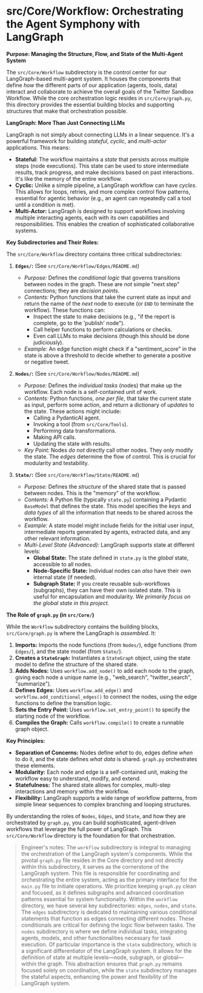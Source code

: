 # src/Core/Workflow: Orchestrating the Agent Symphony with LangGraph

**Purpose: Managing the Structure, Flow, and State of the Multi-Agent System**

The `src/Core/Workflow` subdirectory is the control center for our LangGraph-based multi-agent system.  It houses the components that define *how* the different parts of our application (agents, tools, data) interact and collaborate to achieve the overall goals of the Twitter Sandbox Workflow. While the core orchestration logic resides in `src/Core/graph.py`, this directory provides the essential building blocks and supporting structures that make that orchestration possible.

**LangGraph:  More Than Just Connecting LLMs**

LangGraph is not simply about connecting LLMs in a linear sequence.  It's a powerful framework for building *stateful*, *cyclic*, and *multi-actor* applications. This means:

*   **Stateful:**  The workflow maintains a *state* that persists across multiple steps (node executions).  This state can be used to store intermediate results, track progress, and make decisions based on past interactions.  It's like the memory of the entire workflow.
*   **Cyclic:**  Unlike a simple pipeline, a LangGraph workflow can have *cycles*.  This allows for loops, retries, and more complex control flow patterns, essential for agentic behavior (e.g., an agent can repeatedly call a tool until a condition is met).
*   **Multi-Actor:**  LangGraph is designed to support workflows involving multiple interacting agents, each with its own capabilities and responsibilities.  This enables the creation of sophisticated collaborative systems.

**Key Subdirectories and Their Roles:**

The `src/Core/Workflow` directory contains three critical subdirectories:

1.  **`Edges/`:** (See `src/Core/Workflow/Edges/README.md`)
    *   *Purpose:* Defines the *conditional logic* that governs transitions between nodes in the graph.  These are *not* simple "next step" connections; they are *decision points*.
    *   *Contents:* Python functions that take the current state as input and return the name of the *next* node to execute (or `END` to terminate the workflow). These functions can:
        *   Inspect the state to make decisions (e.g., "if the report is complete, go to the 'publish' node").
        *   Call helper functions to perform calculations or checks.
        *   Even call LLMs to make decisions (though this should be done judiciously).
    *   *Example:*  An edge function might check if a "sentiment_score" in the state is above a threshold to decide whether to generate a positive or negative tweet.

2.  **`Nodes/`:** (See `src/Core/Workflow/Nodes/README.md`)
    *   *Purpose:*  Defines the *individual tasks* (nodes) that make up the workflow. Each node is a self-contained unit of work.
    *   *Contents:* Python functions, *one per file*, that take the current state as input, perform some action, and return a dictionary of *updates* to the state. These actions might include:
        *   Calling a PydanticAI agent.
        *   Invoking a tool (from `src/Core/Tools`).
        *   Performing data transformations.
        *   Making API calls.
        *   Updating the state with results.
    *   *Key Point:*  Nodes *do not* directly call other nodes.  They *only* modify the state. The *edges* determine the flow of control. This is crucial for modularity and testability.

3.  **`State/`:** (See `src/Core/Workflow/State/README.md`)
    *   *Purpose:* Defines the *structure* of the shared state that is passed between nodes.  This is the "memory" of the workflow.
    *   *Contents:*  A Python file (typically `state.py`) containing a Pydantic `BaseModel` that defines the state.  This model specifies the *keys* and *data types* of all the information that needs to be shared across the workflow.
    *   *Example:*  A state model might include fields for the initial user input, intermediate reports generated by agents, extracted data, and any other relevant information.
    *   *Multi-Level State (Advanced):*  LangGraph supports state at different levels:
        *   **Global State:**  The state defined in `state.py` is the *global* state, accessible to all nodes.
        *   **Node-Specific State:**  Individual nodes can *also* have their own internal state (if needed).
        *   **Subgraph State:**  If you create reusable sub-workflows (subgraphs), they can have their own isolated state.  This is useful for encapsulation and modularity.  *We primarily focus on the global state in this project.*

**The Role of `graph.py` (in `src/Core/`)**

While the `Workflow` subdirectory contains the building blocks, `src/Core/graph.py` is where the LangGraph is *assembled*.  It:

1.  **Imports:**  Imports the node functions (from `Nodes/`), edge functions (from `Edges/`), and the state model (from `State/`).
2.  **Creates a `StateGraph`:**  Instantiates a `StateGraph` object, using the state model to define the structure of the shared state.
3.  **Adds Nodes:**  Uses `workflow.add_node()` to add each node to the graph, giving each node a unique name (e.g., "web_search", "twitter_search", "summarize").
4.  **Defines Edges:**  Uses `workflow.add_edge()` and `workflow.add_conditional_edges()` to connect the nodes, using the edge functions to define the transition logic.
5.  **Sets the Entry Point:**  Uses `workflow.set_entry_point()` to specify the starting node of the workflow.
6.  **Compiles the Graph:**  Calls `workflow.compile()` to create a runnable graph object.

**Key Principles:**

*   **Separation of Concerns:**  Nodes define *what* to do, edges define *when* to do it, and the state defines *what data* is shared. `graph.py` orchestrates these elements.
*   **Modularity:** Each node and edge is a self-contained unit, making the workflow easy to understand, modify, and extend.
*   **Statefulness:** The shared state allows for complex, multi-step interactions and memory within the workflow.
*   **Flexibility:**  LangGraph supports a wide range of workflow patterns, from simple linear sequences to complex branching and looping structures.

By understanding the roles of `Nodes`, `Edges`, and `State`, and how they are orchestrated by `graph.py`, you can build sophisticated, agent-driven workflows that leverage the full power of LangGraph. This `src/Core/Workflow` directory is the foundation for that orchestration.

> Engineer's notes: The `workflow` subdirectory is integral to managing the orchestration of the LangGraph system's components. While the pivotal `graph.py` file resides in the Core directory and not directly within this subdirectory, it serves as the cornerstone of the LangGraph system. This file is responsible for coordinating and orchestrating the entire system, acting as the primary interface for the `main.py` file to initiate operations. We prioritize keeping `graph.py` clean and focused, as it defines subgraphs and advanced coordination patterns essential for system functionality. Within the `workflow` directory, we have several key subdirectories: `edges`, `nodes`, and `state`. The `edges` subdirectory is dedicated to maintaining various conditional statements that function as edges connecting different nodes. These conditionals are critical for defining the logic flow between tasks. The `nodes` subdirectory is where we define individual tasks, integrating agents, models, and other functionalities necessary for task execution. Of particular importance is the `state` subdirectory, which is a significant differentiator of the LangGraph system. It allows for the definition of state at multiple levels—node, subgraph, or global—within the graph. This abstraction ensures that `graph.py` remains focused solely on coordination, while the `state` subdirectory manages the stateful aspects, enhancing the power and flexibility of the LangGraph system.

